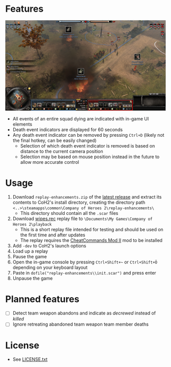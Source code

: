 # Features
![](screenshots/example-01.png)
- All events of an entire squad dying are indicated with in-game UI elements
- Death event indicators are displayed for 60 seconds 
- Any death event indicator can be removed by pressing `Ctrl+D` (likely not the final hotkey, can be easily changed)
    - Selection of which death event indicator is removed is based on distance to the current camera position
    - Selection may be based on mouse position instead in the future to allow more accurate control

# Usage
1. Download `replay-enhancements.zip` of the [latest release](https://github.com/Janne252/coh2-replay-enhancements/releases) and extract its contents to CoH2's install directory, creating the directory path `<..>\steamapps\common\Company of Heroes 2\replay-enhancements\`
    - This directory should contain all the `.scar` files
1. Download [wipes.rec](https://github.com/Janne252/coh2-replay-enhancements/raw/master/examples/wipes.rec) replay file to `\Documents\My Games\Company of Heroes 2\playback`
    - This is a short replay file intended for testing and should be used on the first time and after updates
    - The replay requires the [CheatCommands Mod II](https://steamcommunity.com/sharedfiles/filedetails/?id=692412438) mod to be installed
1. Add `-dev` to CoH2's launch options
1. Load up a replay
1. Pause the game
1. Open the in-game console by pressing `Ctrl+Shift+~` or `Ctrl+Shift+Ö` depending on your keyboard layout
1. Paste in `dofile("replay-enhancements\\init.scar")` and press enter
1. Unpause the game

# Planned features
- [ ] Detect team weapon abandons and indicate as _decrewed_ instead of _killed_
- [ ] Ignore retreating abandoned team weapon team member deaths

# License
- See [LICENSE.txt](LICENSE.txt)